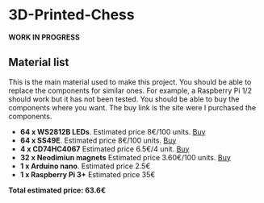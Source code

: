 # 3D-Printed-Chess

**WORK IN PROGRESS**

## Material list
This is the main material used to make this project. You should be able to replace the components for similar ones. For example, a Raspberry Pi 1/2 should work but it has not been tested. You should be able to buy the components where you want. The buy link is the site were I purchased the components.

- **64 x WS2812B LEDs**. Estimated price 8€/100 units. [Buy](https://es.aliexpress.com/item/5-1000pcs-LED-Board-Heatsink-ws2812b-LED-chips-With-Black-White-PCB-10mm-3mm-WS2811-IC/32833250841.html)
- **64 x SS49E**. Estimated price 8€/100 units. [Buy](https://es.aliexpress.com/item/100PCS-Hall-Element-49E-OH49E-SS49E-linear-Hall-Switch/32416157741.html)
- **4 x CD74HC4067** Estimated price 6.5€/4 unit. [Buy](https://es.aliexpress.com/item/1pcs-CD74HC4067-16-Channel-Analog-Digital-Multiplexer-Breakout-Board-Module-For-Arduino/32729631800.html)
- **32 x Neodimiun magnets** Estimated price 3.60€/100 units. [Buy](https://es.aliexpress.com/item/100-unids-10mm-x-1mm-N50-Materiales-magn-ticos-im-n-de-neodimio-mini-peque-o/32850678834.html)
- **1 x Arduino nano**. Estimated price 2.5€
- **1 x Raspberry Pi 3+** Estimated price 35€

**Total estimated price: 63.6€**
